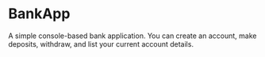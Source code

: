 # BankApp
A simple console-based bank application.  You can create an account, make deposits, withdraw, and list your current account details. 
